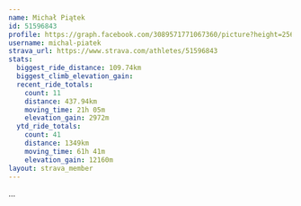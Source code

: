 ```yaml
---
name: Michał Piątek
id: 51596843
profile: https://graph.facebook.com/3089571771067360/picture?height=256&width=256
username: michal-piatek
strava_url: https://www.strava.com/athletes/51596843
stats:
  biggest_ride_distance: 109.74km
  biggest_climb_elevation_gain: 
  recent_ride_totals:
    count: 11
    distance: 437.94km
    moving_time: 21h 05m
    elevation_gain: 2972m
  ytd_ride_totals:
    count: 41
    distance: 1349km
    moving_time: 61h 41m
    elevation_gain: 12160m
layout: strava_member
--- 
```

...
